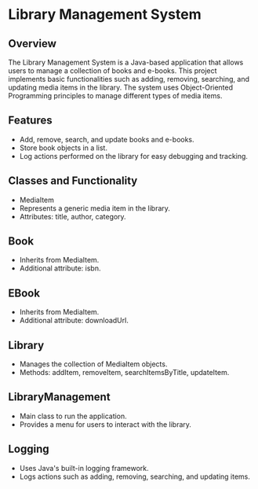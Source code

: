# Library Management System

## Overview

The Library Management System is a Java-based application that allows users to manage a collection of books and e-books. This project implements basic functionalities such as adding, removing, searching, and updating media items in the library. The system uses Object-Oriented Programming principles to manage different types of media items.

## Features

- Add, remove, search, and update books and e-books.
- Store book objects in a list.
- Log actions performed on the library for easy debugging and tracking.

## Classes and Functionality
- MediaItem
- Represents a generic media item in the library.
- Attributes: title, author, category.
## Book
- Inherits from MediaItem.
- Additional attribute: isbn.
## EBook
- Inherits from MediaItem.
- Additional attribute: downloadUrl.
## Library
- Manages the collection of MediaItem objects.
- Methods: addItem, removeItem, searchItemsByTitle, updateItem.
## LibraryManagement
- Main class to run the application.
- Provides a menu for users to interact with the library.
## Logging
- Uses Java's built-in logging framework.
- Logs actions such as adding, removing, searching, and updating items.
